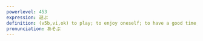 ```yaml
---
powerlevel: 453
expression: 遊ぶ
definition: (v5b,vi,ok) to play; to enjoy oneself; to have a good time; to mess about (with alcohol, gambling, philandery, etc.); to be idle; to do nothing; to be unused; to go to (for pleasure or for study); (P)
pronunciation: あそぶ
---
```

